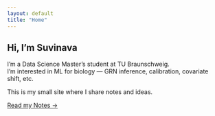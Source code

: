 ```yaml
---
layout: default
title: "Home"
---
```


## Hi, I’m Suvinava

I’m a Data Science Master’s student at TU Braunschweig.  
I’m interested in ML for biology — GRN inference, calibration, covariate shift, etc.

This is my small site where I share notes and ideas.


[Read my Notes →](/notes/)
